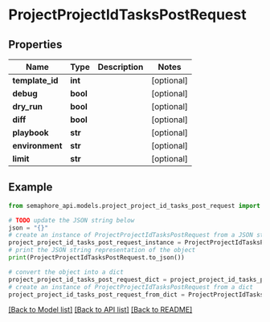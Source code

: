 # ProjectProjectIdTasksPostRequest


## Properties

Name | Type | Description | Notes
------------ | ------------- | ------------- | -------------
**template_id** | **int** |  | [optional] 
**debug** | **bool** |  | [optional] 
**dry_run** | **bool** |  | [optional] 
**diff** | **bool** |  | [optional] 
**playbook** | **str** |  | [optional] 
**environment** | **str** |  | [optional] 
**limit** | **str** |  | [optional] 

## Example

```python
from semaphore_api.models.project_project_id_tasks_post_request import ProjectProjectIdTasksPostRequest

# TODO update the JSON string below
json = "{}"
# create an instance of ProjectProjectIdTasksPostRequest from a JSON string
project_project_id_tasks_post_request_instance = ProjectProjectIdTasksPostRequest.from_json(json)
# print the JSON string representation of the object
print(ProjectProjectIdTasksPostRequest.to_json())

# convert the object into a dict
project_project_id_tasks_post_request_dict = project_project_id_tasks_post_request_instance.to_dict()
# create an instance of ProjectProjectIdTasksPostRequest from a dict
project_project_id_tasks_post_request_from_dict = ProjectProjectIdTasksPostRequest.from_dict(project_project_id_tasks_post_request_dict)
```
[[Back to Model list]](../README.md#documentation-for-models) [[Back to API list]](../README.md#documentation-for-api-endpoints) [[Back to README]](../README.md)


